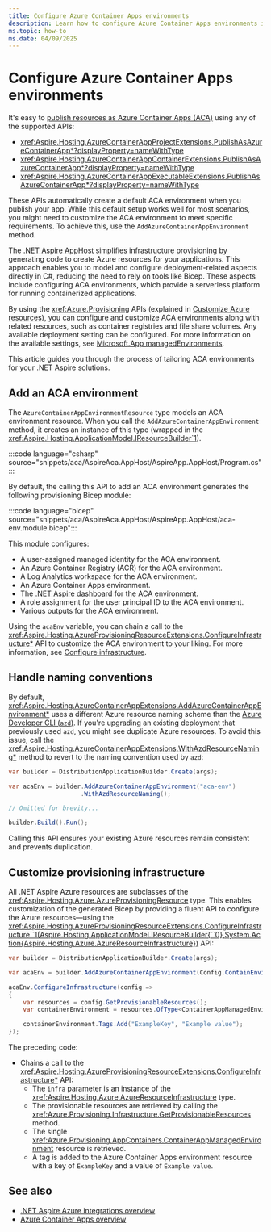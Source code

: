 ```yaml
---
title: Configure Azure Container Apps environments
description: Learn how to configure Azure Container Apps environments in .NET Aspire.
ms.topic: how-to
ms.date: 04/09/2025
---
```


# Configure Azure Container Apps environments

It's easy to [publish resources as Azure Container Apps (ACA)](integrations-overview.md#publish-as-azure-container-app) using any of the supported APIs:

- <xref:Aspire.Hosting.AzureContainerAppProjectExtensions.PublishAsAzureContainerApp*?displayProperty=nameWithType>
- <xref:Aspire.Hosting.AzureContainerAppContainerExtensions.PublishAsAzureContainerApp*?displayProperty=nameWithType>
- <xref:Aspire.Hosting.AzureContainerAppExecutableExtensions.PublishAsAzureContainerApp*?displayProperty=nameWithType>

These APIs automatically create a default ACA environment when you publish your app. While this default setup works well for most scenarios, you might need to customize the ACA environment to meet specific requirements. To achieve this, use the `AddAzureContainerAppEnvironment` method.

The [.NET Aspire AppHost](../fundamentals/app-host-overview.md) simplifies infrastructure provisioning by generating code to create Azure resources for your applications. This approach enables you to model and configure deployment-related aspects directly in C#, reducing the need to rely on tools like Bicep. These aspects include configuring ACA environments, which provide a serverless platform for running containerized applications.

By using the <xref:Azure.Provisioning> APIs (explained in [Customize Azure resources](customize-azure-resources.md)), you can configure and customize ACA environments along with related resources, such as container registries and file share volumes. Any available deployment setting can be configured. For more information on the available settings, see [Microsoft.App managedEnvironments](/azure/templates/microsoft.app/managedenvironments).

This article guides you through the process of tailoring ACA environments for your .NET Aspire solutions.

## Add an ACA environment

The `AzureContainerAppEnvironmentResource` type models an ACA environment resource. When you call the `AddAzureContainerAppEnvironment` method, it creates an instance of this type (wrapped in the <xref:Aspire.Hosting.ApplicationModel.IResourceBuilder`1>).

:::code language="csharp" source="snippets/aca/AspireAca.AppHost/AspireApp.AppHost/Program.cs":::

By default, the calling this API to add an ACA environment generates the following provisioning Bicep module:

:::code language="bicep" source="snippets/aca/AspireAca.AppHost/AspireApp.AppHost/aca-env.module.bicep":::

This module configures:

- A user-assigned managed identity for the ACA environment.
- An Azure Container Registry (ACR) for the ACA environment.
- A Log Analytics workspace for the ACA environment.
- An Azure Container Apps environment.
- The [.NET Aspire dashboard](../fundamentals/dashboard/overview.md) for the ACA environment.
- A role assignment for the user principal ID to the ACA environment.
- Various outputs for the ACA environment.

Using the `acaEnv` variable, you can chain a call to the <xref:Aspire.Hosting.AzureProvisioningResourceExtensions.ConfigureInfrastructure*> API to customize the ACA environment to your liking. For more information, see [Configure infrastructure](customize-azure-resources.md#configure-infrastructure).

## Handle naming conventions

By default, <xref:Aspire.Hosting.AzureContainerAppExtensions.AddAzureContainerAppEnvironment*> uses a different Azure resource naming scheme than the [Azure Developer CLI (`azd`)](/azure/developer/azure-developer-cli/). If you're upgrading an existing deployment that previously used `azd`, you might see duplicate Azure resources. To avoid this issue, call the <xref:Aspire.Hosting.AzureContainerAppExtensions.WithAzdResourceNaming*> method to revert to the naming convention used by `azd`:

```csharp
var builder = DistributionApplicationBuilder.Create(args);

var acaEnv = builder.AddAzureContainerAppEnvironment("aca-env")
                    .WithAzdResourceNaming();

// Omitted for brevity...

builder.Build().Run();
```

Calling this API ensures your existing Azure resources remain consistent and prevents duplication.

## Customize provisioning infrastructure

All .NET Aspire Azure resources are subclasses of the <xref:Aspire.Hosting.Azure.AzureProvisioningResource> type. This enables customization of the generated Bicep by providing a fluent API to configure the Azure resources—using the <xref:Aspire.Hosting.AzureProvisioningResourceExtensions.ConfigureInfrastructure``1(Aspire.Hosting.ApplicationModel.IResourceBuilder{``0},System.Action{Aspire.Hosting.Azure.AzureResourceInfrastructure})> API:

```csharp
var builder = DistributionApplicationBuilder.Create(args);

var acaEnv = builder.AddAzureContainerAppEnvironment(Config.ContainEnvironmentName);

acaEnv.ConfigureInfrastructure(config =>
{
    var resources = config.GetProvisionableResources();
    var containerEnvironment = resources.OfType<ContainerAppManagedEnvironment>().FirstOrDefault();

    containerEnvironment.Tags.Add("ExampleKey", "Example value");
});
```

The preceding code:

- Chains a call to the <xref:Aspire.Hosting.AzureProvisioningResourceExtensions.ConfigureInfrastructure*> API:
  - The `infra` parameter is an instance of the <xref:Aspire.Hosting.Azure.AzureResourceInfrastructure> type.
  - The provisionable resources are retrieved by calling the <xref:Azure.Provisioning.Infrastructure.GetProvisionableResources> method.
  - The single <xref:Azure.Provisioning.AppContainers.ContainerAppManagedEnvironment> resource is retrieved.
  - A tag is added to the Azure Container Apps environment resource with a key of `ExampleKey` and a value of `Example value`.

## See also

- [.NET Aspire Azure integrations overview](integrations-overview.md)
- [Azure Container Apps overview](/azure/container-apps/overview)
